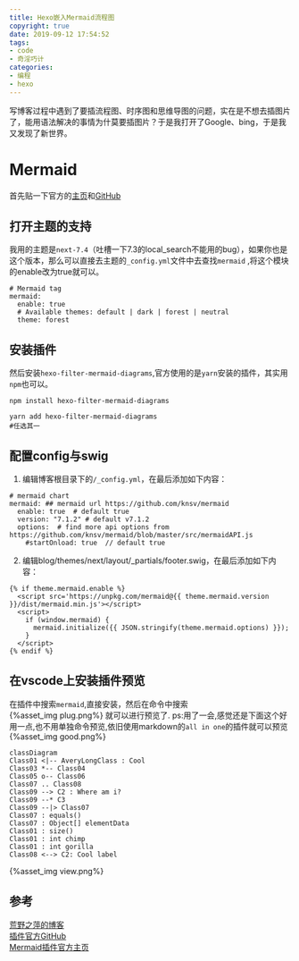 ```yaml
---
title: Hexo嵌入Mermaid流程图
copyright: true
date: 2019-09-12 17:54:52
tags: 
- code
- 奇淫巧计
categories: 
- 编程
- hexo
---
```

写博客过程中遇到了要插流程图、时序图和思维导图的问题，实在是不想去插图片了，能用语法解决的事情为什莫要插图片？于是我打开了Google、bing，于是我又发现了新世界。  
# Mermaid
首先贴一下官方的[主页](https://www.npmjs.com/package/hexo-filter-mermaid-diagrams)和[GitHub](https://github.com/webappdevelp/hexo-filter-mermaid-diagrams)  
## 打开主题的支持
我用的主题是`next-7.4`（吐槽一下7.3的local_search不能用的bug），如果你也是这个版本，那么可以直接去主题的`_config.yml`文件中去查找`mermaid` ,将这个模块的enable改为true就可以。  

```
# Mermaid tag
mermaid:
  enable: true
  # Available themes: default | dark | forest | neutral
  theme: forest
```
## 安装插件
然后安装`hexo-filter-mermaid-diagrams`,官方使用的是`yarn`安装的插件，其实用`npm`也可以。  
```
npm install hexo-filter-mermaid-diagrams

yarn add hexo-filter-mermaid-diagrams 
#任选其一
```
## 配置config与swig
1. 编辑博客根目录下的`/_config.yml`，在最后添加如下内容：  
```
# mermaid chart
mermaid: ## mermaid url https://github.com/knsv/mermaid
  enable: true  # default true
  version: "7.1.2" # default v7.1.2
  options:  # find more api options from https://github.com/knsv/mermaid/blob/master/src/mermaidAPI.js
    #startOnload: true  // default true
```
2. 编辑blog/themes/next/layout/_partials/footer.swig，在最后添加如下内容：
```
{% if theme.mermaid.enable %}
  <script src='https://unpkg.com/mermaid@{{ theme.mermaid.version }}/dist/mermaid.min.js'></script>
  <script>
    if (window.mermaid) {
      mermaid.initialize({{ JSON.stringify(theme.mermaid.options) }});
    }
  </script>
{% endif %}
```

## 在vscode上安装插件预览
在插件中搜索`mermaid`,直接安装，然后在命令中搜索  
{%asset_img plug.png%}
就可以进行预览了.
ps:用了一会,感觉还是下面这个好用一点,也不用单独命令预览,依旧使用markdown的`all in one`的插件就可以预览  
{%asset_img good.png%}
```mermaid
classDiagram
Class01 <|-- AveryLongClass : Cool
Class03 *-- Class04
Class05 o-- Class06
Class07 .. Class08
Class09 --> C2 : Where am i?
Class09 --* C3
Class09 --|> Class07
Class07 : equals()
Class07 : Object[] elementData
Class01 : size()
Class01 : int chimp
Class01 : int gorilla
Class08 <--> C2: Cool label
```
{%asset_img view.png%}
## 参考
[荒野之萍的博客](https://www.cnblogs.com/icoty23/p/10911231.html)  
[插件官方GitHub](https://github.com/webappdevelp/hexo-filter-mermaid-diagrams)  
[Mermaid插件官方主页](https://www.npmjs.com/package/hexo-filter-mermaid-diagrams)
